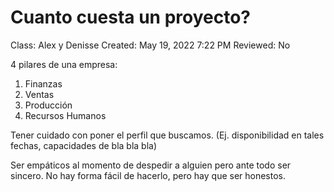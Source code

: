 # Cuanto cuesta un proyecto?

Class: Alex y Denisse
Created: May 19, 2022 7:22 PM
Reviewed: No

4 pilares de una empresa:

1. Finanzas
2. Ventas
3. Producción
4. Recursos Humanos

Tener cuidado con poner el perfil que buscamos. (Ej. disponibilidad en tales fechas, capacidades de bla bla bla)

Ser empáticos al momento de despedir a alguien pero ante todo ser sincero. No hay forma fácil de hacerlo, pero hay que ser honestos.